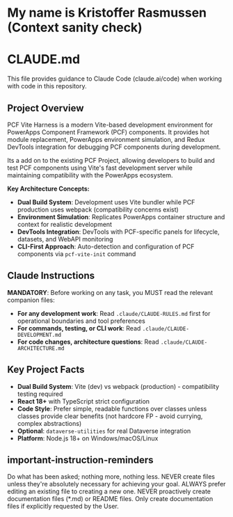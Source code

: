 # My name is Kristoffer Rasmussen (Context sanity check)
# CLAUDE.md

This file provides guidance to Claude Code (claude.ai/code) when working with code in this repository.

## Project Overview

PCF Vite Harness is a modern Vite-based development environment for PowerApps Component Framework (PCF) components. It provides hot module replacement, PowerApps environment simulation, and Redux DevTools integration for debugging PCF components during development.

Its a add on to the existing PCF Project, allowing developers to build and test PCF components using Vite's fast development server while maintaining compatibility with the PowerApps ecosystem.

**Key Architecture Concepts:**
- **Dual Build System**: Development uses Vite bundler while PCF production uses webpack (compatibility concerns exist)
- **Environment Simulation**: Replicates PowerApps container structure and context for realistic development
- **DevTools Integration**: DevTools with PCF-specific panels for lifecycle, datasets, and WebAPI monitoring
- **CLI-First Approach**: Auto-detection and configuration of PCF components via `pcf-vite-init` command

## Claude Instructions

**MANDATORY**: Before working on any task, you MUST read the relevant companion files:

- **For any development work**: Read `.claude/CLAUDE-RULES.md` first for operational boundaries and tool preferences
- **For commands, testing, or CLI work**: Read `.claude/CLAUDE-DEVELOPMENT.md` 
- **For code changes, architecture questions**: Read `.claude/CLAUDE-ARCHITECTURE.md`

## Key Project Facts

- **Dual Build System**: Vite (dev) vs webpack (production) - compatibility testing required
- **React 18+** with TypeScript strict configuration
- **Code Style**: Prefer simple, readable functions over classes unless classes provide clear benefits (not hardcore FP - avoid currying, complex abstractions)
- **Optional**: `dataverse-utilities` for real Dataverse integration
- **Platform**: Node.js 18+ on Windows/macOS/Linux

## important-instruction-reminders
Do what has been asked; nothing more, nothing less.
NEVER create files unless they're absolutely necessary for achieving your goal.
ALWAYS prefer editing an existing file to creating a new one.
NEVER proactively create documentation files (*.md) or README files. Only create documentation files if explicitly requested by the User.